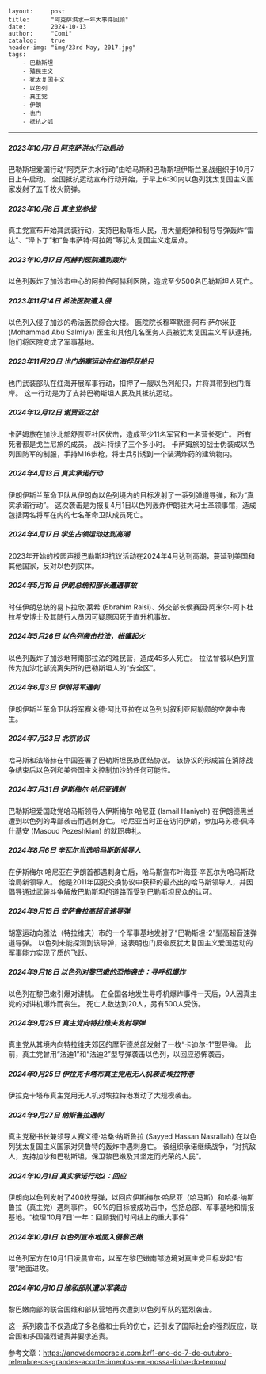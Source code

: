 ```
layout:     post
title:      "阿克萨洪水一年大事件回顾"
date:       2024-10-13
author:     "Comi"
catalog:    true
header-img: "img/23rd May, 2017.jpg"
tags:
    - 巴勒斯坦
    - 殖民主义
    - 犹太复国主义
    - 以色列
    - 真主党
    - 伊朗
    - 也门
    - 抵抗之弧
```

---

##### 2023年10月7日 阿克萨洪水行动启动

巴勒斯坦爱国行动“阿克萨洪水行动”由哈马斯和巴勒斯坦伊斯兰圣战组织于10月7日上午启动。 全国抵抗运动宣布行动开始，于早上6:30向以色列犹太复国主义国家发射了五千枚火箭弹。

##### 2023年10月8日 真主党参战

真主党宣布开始其武装行动，支持巴勒斯坦人民，用大量炮弹和制导导弹轰炸“雷达”、“泽卜丁”和“鲁韦萨特·阿拉姆”等犹太复国主义定居点。

##### 2023年10月17日 阿赫利医院遭到轰炸

以色列轰炸了加沙市中心的阿拉伯阿赫利医院，造成至少500名巴勒斯坦人死亡。

##### 2023年11月14日 希法医院遭入侵

以色列入侵了加沙的希法医院综合大楼。 医院院长穆罕默德·阿布·萨尔米亚 (Mohammad Abu Salmiya) 医生和其他几名医务人员被犹太复国主义军队逮捕，他们将医院变成了军事基地。

##### 2023年11月20日 也门胡塞运动在红海俘获船只

也门武装部队在红海开展军事行动，扣押了一艘以色列船只，并将其带到也门海岸。 这一行动是为了支持巴勒斯坦人民及其抵抗运动。

##### 2024年12月12日 谢贾亚之战

卡萨姆旅在加沙北部舒贾亚社区伏击，造成至少11名军官和一名营长死亡。 所有死者都是戈兰尼旅的成员。 战斗持续了三个多小时。 卡萨姆旅的战士伪装成以色列国防军的制服，手持M16步枪，将士兵引诱到一个装满炸药的建筑物内。

##### 2024年4月13日 真实承诺行动

伊朗伊斯兰革命卫队从伊朗向以色列境内的目标发射了一系列弹道导弹，称为“真实承诺行动”。 这次袭击是为报复4月1日以色列轰炸伊朗驻大马士革领事馆，造成包括两名将军在内的七名革命卫队成员死亡。

##### 2024年4月17日 学生占领运动达到高潮

2023年开始的校园声援巴勒斯坦抗议活动在2024年4月达到高潮，蔓延到美国和其他国家，反对以色列实体。

##### 2024年5月19日 伊朗总统和部长遭遇事故

时任伊朗总统的易卜拉欣·莱希 (Ebrahim Raisi)、外交部长侯赛因·阿米尔-阿卜杜拉希安博士及其随行人员因可疑原因死于直升机事故。

##### 2024年5月26日 以色列袭击拉法，帐篷起火

以色列轰炸了加沙地带南部拉法的难民营，造成45多人死亡。 拉法曾被以色列宣传为加沙北部流离失所的巴勒斯坦人的“安全区”。

##### 2024年6月3日 伊朗将军遇刺

伊朗伊斯兰革命卫队将军赛义德·阿比亚拉在以色列对叙利亚阿勒颇的空袭中丧生。

##### 2024年7月23日 北京协议

哈马斯和法塔赫在中国签署了巴勒斯坦民族团结协议。 该协议的形成旨在消除战争结束后以色列和美帝国主义控制加沙的任何可能性。

##### 2024年7月31日 伊斯梅尔·哈尼亚遇刺

巴勒斯坦爱国政党哈马斯领导人伊斯梅尔·哈尼亚 (Ismail Haniyeh) 在伊朗德黑兰遭到以色列的卑鄙袭击而遇刺身亡。 哈尼亚当时正在访问伊朗，参加马苏德·佩泽什基安 (Masoud Pezeshkian) 的就职典礼。

##### 2024年8月6日 辛瓦尔当选哈马斯新领导人

在伊斯梅尔·哈尼亚在伊朗首都遇刺身亡后，哈马斯宣布叶海亚·辛瓦尔为哈马斯政治局新领导人。 他是2011年囚犯交换协议中获释的最杰出的哈马斯领导人，并因倡导通过武装斗争解放巴勒斯坦的道路而受到巴勒斯坦民众的认可。

##### 2024年9月15日 安萨鲁拉高超音速导弹

胡塞运动向雅法（特拉维夫）市的一个军事基地发射了“巴勒斯坦-2”型高超音速弹道导弹。 以色列未能探测到该导弹，这表明也门反帝反犹太复国主义爱国运动的军事能力实现了质的飞跃。

##### 2024年9月18日 以色列对黎巴嫩的恐怖袭击：寻呼机爆炸

以色列在黎巴嫩引爆对讲机。 在全国各地发生寻呼机爆炸事件一天后，9人因真主党的对讲机爆炸而丧生。 死亡人数达到20人，另有500人受伤。

##### 2024年9月25日 真主党向特拉维夫发射导弹

真主党从其境内向特拉维夫郊区的摩萨德总部发射了一枚“卡迪尔-1”型导弹。 此前，真主党曾用“法迪1”和“法迪2”型导弹袭击以色列，以回应恐怖袭击。

##### 2024年9月25日 伊拉克卡塔布真主党用无人机袭击埃拉特港

伊拉克卡塔布真主党用无人机对埃拉特港发动了大规模袭击。

##### 2024年9月27日 纳斯鲁拉遇刺

真主党秘书长兼领导人赛义德·哈桑·纳斯鲁拉 (Sayyed Hassan Nasrallah) 在以色列犹太复国主义国家对贝鲁特的轰炸中遇刺身亡。 该组织承诺继续战争，“对抗敌人，支持加沙和巴勒斯坦，保卫黎巴嫩及其坚定而光荣的人民”。

##### 2024年10月1日 真实承诺行动2：回应

伊朗向以色列发射了400枚导弹，以回应伊斯梅尔·哈尼亚（哈马斯）和哈桑·纳斯鲁拉（真主党）遇刺事件。 90%的目标被成功击中，包括总部、军事基地和情报基地。“梳理‘10月7日’一年：回顾我们时间线上的重大事件”

##### 2024年10月1日 以色列宣布地面入侵黎巴嫩

以色列军方在10月1日凌晨宣布，以军在黎巴嫩南部边境对真主党目标发起“有限”地面进攻‌。

##### 2024年10月10日 维和部队遭以军袭击

黎巴嫩南部的联合国维和部队营地再次遭到以色列军队的猛烈袭击。

这一系列袭击不仅造成了多名维和士兵的伤亡，还引发了国际社会的强烈反应，联合国和多国强烈谴责并要求追责。

参考文章：https://anovademocracia.com.br/1-ano-do-7-de-outubro-relembre-os-grandes-acontecimentos-em-nossa-linha-do-tempo/